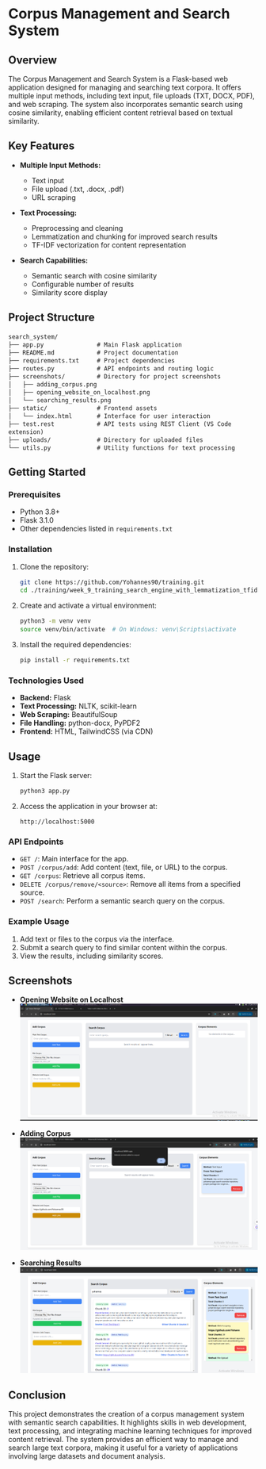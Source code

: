 # Corpus Management and Search System

## Overview

The Corpus Management and Search System is a Flask-based web application designed for managing and searching text corpora. It offers multiple input methods, including text input, file uploads (TXT, DOCX, PDF), and web scraping. The system also incorporates semantic search using cosine similarity, enabling efficient content retrieval based on textual similarity.

## Key Features

- **Multiple Input Methods:**
  - Text input
  - File upload (.txt, .docx, .pdf)
  - URL scraping

- **Text Processing:**
  - Preprocessing and cleaning
  - Lemmatization and chunking for improved search results
  - TF-IDF vectorization for content representation

- **Search Capabilities:**
  - Semantic search with cosine similarity
  - Configurable number of results
  - Similarity score display

## Project Structure

```
search_system/
├── app.py               # Main Flask application
├── README.md            # Project documentation
├── requirements.txt     # Project dependencies
├── routes.py            # API endpoints and routing logic
├── screenshots/         # Directory for project screenshots
│   ├── adding_corpus.png
│   ├── opening_website_on_localhost.png
│   └── searching_results.png
├── static/              # Frontend assets
│   └── index.html       # Interface for user interaction
├── test.rest            # API tests using REST Client (VS Code extension)
├── uploads/             # Directory for uploaded files
└── utils.py             # Utility functions for text processing
```

## Getting Started

### Prerequisites

- Python 3.8+
- Flask 3.1.0
- Other dependencies listed in `requirements.txt`

### Installation

1. Clone the repository:

   ```bash
   git clone https://github.com/Yohannes90/training.git
   cd ./training/week_9_training_search_engine_with_lemmatization_tfidf_and_cosine_similarity/search_system
   ```

2. Create and activate a virtual environment:

   ```bash
   python3 -m venv venv
   source venv/bin/activate  # On Windows: venv\Scripts\activate
   ```

3. Install the required dependencies:

   ```bash
   pip install -r requirements.txt
   ```

### Technologies Used

- **Backend:** Flask
- **Text Processing:** NLTK, scikit-learn
- **Web Scraping:** BeautifulSoup
- **File Handling:** python-docx, PyPDF2
- **Frontend:** HTML, TailwindCSS (via CDN)

## Usage

1. Start the Flask server:

   ```bash
   python3 app.py
   ```

2. Access the application in your browser at:

   ```
   http://localhost:5000
   ```

### API Endpoints

- `GET /`: Main interface for the app.
- `POST /corpus/add`: Add content (text, file, or URL) to the corpus.
- `GET /corpus`: Retrieve all corpus items.
- `DELETE /corpus/remove/<source>`: Remove all items from a specified source.
- `POST /search`: Perform a semantic search query on the corpus.

### Example Usage

1. Add text or files to the corpus via the interface.
2. Submit a search query to find similar content within the corpus.
3. View the results, including similarity scores.

## Screenshots

- **Opening Website on Localhost**
  ![Opening Website on Localhost](screenshots/opening_website_on_localhost.png)

- **Adding Corpus**
  ![Adding Corpus](screenshots/adding_corpus.png)

- **Searching Results**
  ![Searching Results](screenshots/searching_results.png)

## Conclusion

This project demonstrates the creation of a corpus management system with semantic search capabilities. It highlights skills in web development, text processing, and integrating machine learning techniques for improved content retrieval. The system provides an efficient way to manage and search large text corpora, making it useful for a variety of applications involving large datasets and document analysis.
